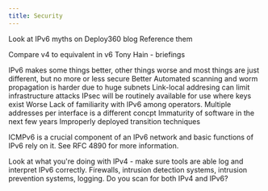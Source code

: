 ```yaml
---
title: Security
---
```


Look at IPv6 myths on Deploy360 blog
Reference them

Compare v4 to equivalent in v6
Tony Hain - briefings

IPv6 makes some things better, other things worse and most things are just different, but no more or less secure
Better
  Automated scanning and worm propagation is harder due to huge subnets
  Link-local addresing can limit infrastructure attacks
  IPsec will be routinely available for use where keys exist
Worse
  Lack of familiarity with IPv6 among operators.
  Multiple addresses per interface is a different concpt
  Immaturity of software in the next few years
  Improperly deployed transition techniques

ICMPv6 is a crucial component of an IPv6 network and basic functions of IPv6 rely on it. See RFC 4890 for more information.

Look at what you're doing with IPv4 - make sure tools are able log and interpret IPv6 correctly. Firewalls, intrusion detection systems, intrusion prevention systems, logging. Do you scan for both IPv4 and IPv6? 
